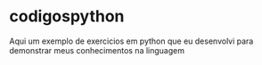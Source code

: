 # codigospython
Aqui um exemplo de exercicios em python que eu desenvolvi para demonstrar meus conhecimentos na linguagem
